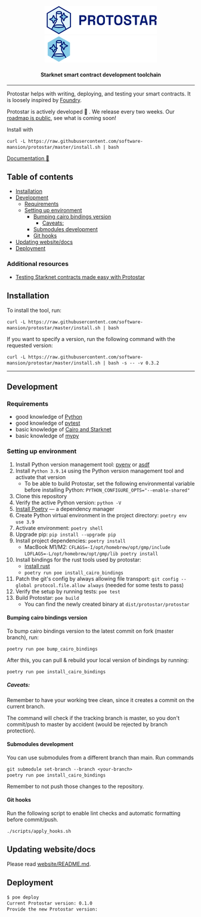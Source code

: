 <div align="center">
  <img src="./readme/protostar-logo--light.svg#gh-light-mode-only" width=300 alt="protostar-logo" />
  <img src="./readme/protostar-logo--dark.svg#gh-dark-mode-only" width=300 alt="protostar-logo" />

  <h4>Starknet smart contract development toolchain</h4>

</div>

---
Protostar helps with writing, deploying, and testing your smart contracts. It is loosely inspired by [Foundry](https://github.com/foundry-rs/foundry).

Protostar is actively developed :hammer: . We release every two weeks. Our [roadmap is public](https://github.com/orgs/software-mansion-labs/projects/3/views/3), see what is coming soon!

Install with
```shell
curl -L https://raw.githubusercontent.com/software-mansion/protostar/master/install.sh | bash
```

[Documentation :page_facing_up:](https://docs.swmansion.com/protostar/)


## Table of contents <!-- omit in toc -->
- [Installation](#installation)
- [Development](#development)
  - [Requirements](#requirements)
  - [Setting up environment](#setting-up-environment)
    - [Bumping cairo bindings version](#bumping-cairo-bindings-version)
      - [Caveats:](#caveats)
    - [Submodules development](#submodules-development)
    - [Git hooks](#git-hooks)
- [Updating website/docs](#updating-websitedocs)
- [Deployment](#deployment)





### Additional resources
- [Testing Starknet contracts made easy with Protostar](https://blog.swmansion.com/testing-starknet-contracts-made-easy-with-protostar-2ecdad3c9133)

## Installation

To install the tool, run:

```shell
curl -L https://raw.githubusercontent.com/software-mansion/protostar/master/install.sh | bash
```

If you want to specify a version, run the following command with the requested version:

```console
curl -L https://raw.githubusercontent.com/software-mansion/protostar/master/install.sh | bash -s -- -v 0.3.2
```

---

## Development

### Requirements
- good knowledge of [Python](https://www.python.org/)
- good knowledge of [pytest](https://docs.pytest.org/en/7.1.x/)
- basic knowledge of [Cairo and Starknet](https://www.cairo-lang.org/docs/index.html)
- basic knowledge of [mypy](https://mypy.readthedocs.io/en/stable/getting_started.html)


### Setting up environment

1. Install Python version management tool: [pyenv](https://github.com/pyenv/pyenv) or [asdf](https://github.com/asdf-vm/asdf)
1. Install `Python 3.9.14` using the Python version management tool and activate that version
   - To be able to build Protostar, set the following environmental variable before installing Python: `PYTHON_CONFIGURE_OPTS="--enable-shared"`
1. Clone this repository
1. Verify the active Python version: `python -V`
1. [Install Poetry](https://python-poetry.org/docs/#installation) — a dependency manager
1. Create Python virtual environment in the project directory: `poetry env use 3.9`
1. Activate environment: `poetry shell`
1. Upgrade pip: `pip install --upgrade pip`
1. Install project dependencies: `poetry install`
    - MacBook M1/M2: `CFLAGS=-I/opt/homebrew/opt/gmp/include LDFLAGS=-L/opt/homebrew/opt/gmp/lib poetry install`
1. Install bindings for the rust tools used by protostar:
    - [install rust](https://www.rust-lang.org/tools/install)
    - `poetry run poe install_cairo_bindings`
1. Patch the git's config by always allowing file transport: `git config --global protocol.file.allow always` (needed for some tests to pass) 
1. Verify the setup by running tests: `poe test`
1. Build Protostar: `poe build`
    - You can find the newly created binary at `dist/protostar/protostar`

#### Bumping cairo bindings version
To bump cairo bindings version to the latest commit on fork (master branch), run: 

```shell
poetry run poe bump_cairo_bindings
```

After this, you can pull & rebuild your local version of bindings by running:
```shell
poetry run poe install_cairo_bindings
```

##### Caveats:
Remember to have your working tree clean, since it creates a commit on the current branch.

The command will check if the tracking branch is master, so you don't commit/push to master by accident (would be rejected by branch protection).


#### Submodules development 
You can use submodules from a different branch than main. Run commands
```shell
git submodule set-branch --branch <your-branch>
poetry run poe install_cairo_bindings
```
Remember to not push those changes to the repository.

#### Git hooks

Run the following script to enable lint checks and automatic formatting before commit/push.

```shell
./scripts/apply_hooks.sh
```

## Updating website/docs
Please read [website/README.md](./website/README.md).

## Deployment
```
$ poe deploy
Current Protostar version: 0.1.0
Provide the new Protostar version:
```
